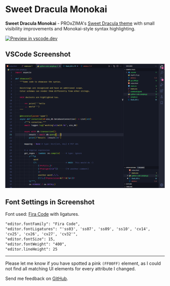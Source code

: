 # Sweet Dracula Monokai

**Sweet Dracula Monokai** - PROxZIMA's [Sweet Dracula theme](https://github.com/PROxZIMA/sweet-dracula) with small visibility improvements and Monokai-style syntax highlighting.

[![Preview in vscode.dev](https://img.shields.io/badge/preview%20in-vscode.dev-blue)](https://vscode.dev/theme/lefd.sweetdracula-monokai)

## VSCode Screenshot

![VS Code](assets/screenshot3.1.png)

## Font Settings in Screenshot

Font used: [Fira Code](https://github.com/tonsky/FiraCode) with ligatures.

    "editor.fontFamily": "Fira Code",
    "editor.fontLigatures": "'ss03', 'ss07', 'ss09', 'ss10', 'cv14', 'cv25', 'cv26', 'cv27', 'cv32'",
    "editor.fontSize": 15,
    "editor.fontWeight": "400",
    "editor.lineHeight": 25

---

Please let me know if you have spotted a pink `(FF00FF)` element, as I could not find all matching UI elements for every attribute I changed.

Send me feedback on [GitHub](https://github.com/LEFD/sweetdracula-monokai).
